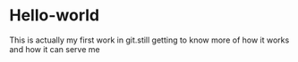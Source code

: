 # Hello-world
This is actually my first work in git.still getting to know more of how it works and how it can serve me
